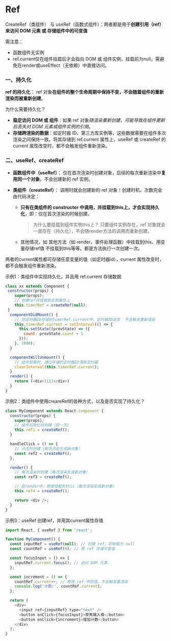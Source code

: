 # Ref

CreateRef（类组件） 与 useRef（函数式组件）：两者都是用于**创建引用（ref）**来**访问 DOM 元素 或 存储组件中的可变值**

需注意：
* 函数组件无实例
* ref.current仅在组件挂载后才会指向 DOM 或 组件实例，挂载前为null，需避免在render或useEffect（无依赖）中直接访问。

### 一、持久化
**ref 的持久化**：
ref 对象**在组件的整个生命周期中保持不变，不会随着组件的重新渲染而被重新创建**。

为什么需要持久化？
* **稳定访问 DOM 或 组件**：如果 ref 对象*随渲染重新创建*，*可能导致在组件更新后丢失对 DOM 元素或组件实例的引用*。
* **存储跨渲染的数据**：如定时器 ID、第三方库实例等，这些数据需要在组件多次渲染之间保持一致。将其存储到 ref.current 属性上，useRef 或 createRef 的 current 属性改变时，都不会触发组件重新渲染。


### 二、useRef、createRef
* **函数组件中（useRef）**：
仅在首次渲染时创建对象，后续的每次重新渲染中**复用同一个对象**，不会创建新的 ref 实例。

* **类组件（createRef）**：
调用时就会创建新的 ref 对象！创建时机、次数完全由代码决定：
    * **只有在类组件的 constructor 中调用，并挂载到this上，才会实现持久化**，即：仅在首次渲染的时候创建。
        > 为什么要挂载到组件实例this上？ 只要组件实例存在，ref 对象就会一直存在（持久化），不会随render方法的调用而重新创建。
    * 其他情况，如 其他方法（如 render、事件处理函数）中挂载到this、用变量存储ref值 不挂载到this等等。都是方法执行一次创建一次。

两者的current属性都可存储任意变量的值（如定时器id），current 属性改变时，都不会触发组件重新渲染。


示例1：类组件中实现持久化，并且用 ref.current 存储数据
```js
class xx extends Component {
 constructor(props) {
    super(props);
    // 创建ref并挂载到实例属性上
    this.timerRef = createRef(null); 
 }
  componentDidMount() {
    // 将定时器ID存储到timerRef.current中，定时器ID改变  不会触发重新渲染
    this.timerRef.current = setInterval(() => {
      this.setState((prevState) => ({
        count: prevState.count + 1
      }));
    }, 1000);
  }

  componentWillUnmount() {
    // 组件卸载时，通过存储的定时器ID清除定时器
    clearInterval(this.timerRef.current); 
  }
  render() {
    return (<div>1111</div>)
  }
}
```

示例2：类组件中使用creareRef的各种方式，以及是否实现了持久化？
```js
class MyComponent extends React.Component {
  constructor(props) {
    super(props);
    // 组件初始化时创建（仅一次）
    this.ref1 = createRef(); 
  }

  handleClick = () => {
    // 点击时创建（每次点击生成新对象）
    const ref2 = createRef(); 
  };

  render() {
    // 每次渲染时创建（每次渲染生成新对象）
    const ref3 = createRef(); 

    // 在render中，即使挂载到this（每次渲染生成新对象）
    this.ref4 = createRef(); 

    return <div />;
  }
}
```

示例3：useRef 创建ref，并用其current属性存值
```js
import React, { useRef } from 'react';

function MyComponent() {
  const inputRef = useRef(null); // 创建 ref，初始值为 null
  const countRef = useRef(0); // 用 ref 存储可变值

  const focusInput = () => {
    inputRef.current.focus(); // 访问 DOM 元素
  };

  const increment = () => {
    countRef.current++; // 修改 ref 中的值，不会触发重渲染
    console.log('计数:', countRef.current);
  };

  return (
    <div>
      <input ref={inputRef} type="text" />
      <button onClick={focusInput}>聚焦输入框</button>
      <button onClick={increment}>增加计数</button>
    </div>
  );
}
```

